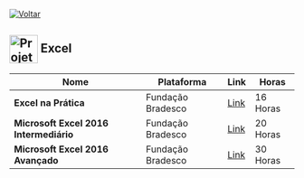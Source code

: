 [![Voltar](https://img.shields.io/badge/Voltar-black?style=for-the-badge&logo=home)](https://github.com/Taylon-00/Cursos-Gratuitos/blob/main/README.md)


<h2>
  <img src="https://cdn.icon-icons.com/icons2/3053/PNG/512/microsoft_excel_macos_bigsur_icon_189980.png" alt="Projetos" width="50px" style="vertical-align: middle;"> Excel
</h2>

| **Nome** | **Plataforma** | **Link** | **Horas** |
| --- | --- | --- | --- |
| **Excel na Prática** | Fundação Bradesco | [Link](https://www.ev.org.br/cursos/excel-na-pratica) | 16 Horas |
| **Microsoft Excel 2016 Intermediário** | Fundação Bradesco | [Link](https://www.ev.org.br/cursos/microsoft-excel-2016-intermediario) | 20 Horas |
| **Microsoft Excel 2016 Avançado** | Fundação Bradesco | [Link](https://www.ev.org.br/cursos/microsoft-excel-2016-avancado) | 30 Horas |

